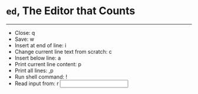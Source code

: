 # `ed`, The Editor that Counts
---

* Close: q
* Save: w
* Insert at end of line: i
* Change current line text from scratch: c
* Insert below line: a
* Print current line content: p
* Print all lines: ,p
* Run shell command: !<command>
* Read input from: r <input source>
